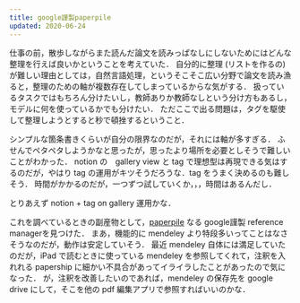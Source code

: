 ```yaml
---
title: google謹製paperpile
updated: 2020-06-24
---
```


仕事の前，散歩しながらまた読んだ論文を読みっぱなしにしないためにはどんな整理を行えば良いかということを考えていた．
自分的に整理 (リストを作るの) が難しい理由としては，自然言語処理，というそこそこ広い分野で論文を読み漁ると，整理のための軸が複数存在してしまっているからな気がする．
扱っているタスクではもちろん分けたいし，教師ありか教師なしという分け方もあるし，モデルに何を使っているかでも分けたい．
ただここで出る問題は，タグを駆使して整理しようとすると秒で頓挫するということ．

シンプルな箇条書きくらいが自分の限界なのだが，それには軸が多すぎる．
ふせんでペタペタしようかなと思ったが，思ったより場所を必要としそうで難しいことがわかった．
notion の　gallery view と tag で理想型は再現できる気はするのだが，やはり tag の運用がキツそうだろうな．tag をうまく決めるのも難しそう．
時間がかかるのだが，一つずつ試していくか，，，時間はあるんだし．

とりあえず notion + tag on gallery 運用かな．

これを調べているときの副産物として，[paperpile](http://paperpile.com/) なる google謹製 reference managerを見つけた．
まあ，機能的に mendeley より特段多いってことはなさそうなのだが，動作は安定していそう．
最近 mendeley 自体には満足していたのだが，iPad で読むときに使っている mendeley を参照してくれて，注釈を入れれる papership に細かい不具合があってイライラしたことがあったので気になった．
が，注釈を改善したいのであれば，mendeley の保存先を google drive にして，そこを他の pdf 編集アプリで参照すればいいのかな．
